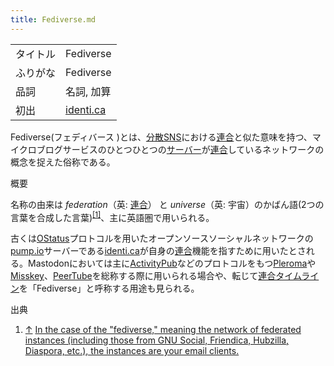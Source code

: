 ```yaml
---
title: Fediverse.md
---
```

<div class="mw-parser-output">

|          |                                                                                     |
|----------|-------------------------------------------------------------------------------------|
| タイトル | Fediverse                                                                           |
| ふりがな | Fediverse                                                                           |
| 品詞     | 名詞, 加算                                                                          |
| 初出     | <a href="/Identi.ca" class="new" title="Identi.ca (存在しないページ)">identi.ca</a> |

  
Fediverse(フェディバース )とは、[分散SNS](/%E5%88%86%E6%95%A3SNS "分散SNS")における[連合](/%E9%80%A3%E5%90%88 "連合")と似た意味を持つ、マイクロブログサービスのひとつひとつの[サーバー](/%E3%82%A4%E3%83%B3%E3%82%B9%E3%82%BF%E3%83%B3%E3%82%B9 "インスタンス")が[連合](/%E9%80%A3%E5%90%88 "連合")しているネットワークの概念を捉えた俗称である。

概要

名称の由来は *federation*（英: [連合](/%E9%80%A3%E5%90%88 "連合")） と *universe*（英: 宇宙）のかばん語(2つの言葉を合成した言葉)<sup>[\[1\]](#cite_note-1)</sup>、主に英語圏で用いられる。

古くは[OStatus](/OStatus "OStatus")プロトコルを用いたオープンソースソーシャルネットワークの<a href="/Pump.io" class="new" title="Pump.io (存在しないページ)">pump.io</a>サーバーである<a href="/Identi.ca" class="new" title="Identi.ca (存在しないページ)">identi.ca</a>が自身の[連合](/%E9%80%A3%E5%90%88 "連合")機能を指すために用いたとされる。Mastodonにおいては主に[ActivityPub](/ActivityPub "ActivityPub")などのプロトコルをもつ[Pleroma](/Pleroma "Pleroma")や[Misskey](/Misskey "Misskey")、[PeerTube](/PeerTube "PeerTube")を総称する際に用いられる場合や、転じて[連合タイムライン](/%E9%80%A3%E5%90%88%E3%82%BF%E3%82%A4%E3%83%A0%E3%83%A9%E3%82%A4%E3%83%B3 "連合タイムライン")を「Fediverse」と呼称する用途も見られる。

出典

<div class="mw-references-wrap">

1.  [↑](#cite_ref-1)
    <a href="http://mastoguide.info/Pages/fedFAQ.html" class="external text" rel="nofollow">In the case of the "fediverse," meaning the network of federated instances (including those from GNU Social, Friendica, Hubzilla, Diaspora, etc.), the instances are your email clients.</a>

</div>

</div>
